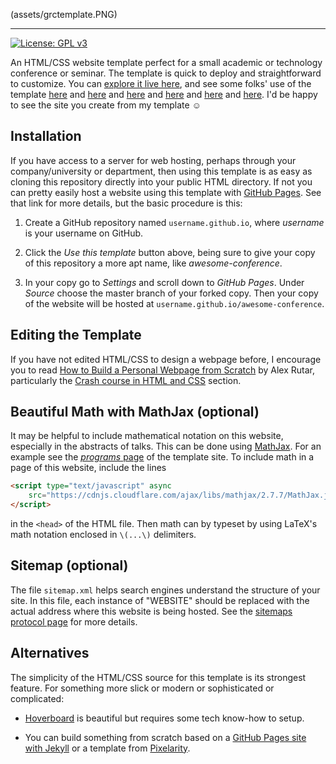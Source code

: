 (assets/grctemplate.PNG)

---

[![License: GPL v3](https://img.shields.io/badge/License-GPLv3-blue.svg)](https://www.gnu.org/licenses/gpl-3.0)

An HTML/CSS website template perfect for a small academic or technology conference or seminar.
The template is quick to deploy and straightforward to customize.
You can [explore it live here](https://mikepierce.github.io/conference-website-template/),
and see some folks' use of the template
[here](https://math.ucr.edu/~mathconn/) 
and [here](https://data-science-conference.github.io) 
and [here](https://aquaticdatasciopensci.github.io) 
and [here](https://comp-expe.github.io) 
and [here](https://enba-phd-call.github.io)
and [here](https://strl2022.github.io).
I'd be happy to see the site you create from my template ☺

## Installation

If you have access to a server for web hosting, 
perhaps through your company/university or department, 
then using this template is as easy as cloning this repository 
directly into your public HTML directory.
If not you can pretty easily host a website using this template with [GitHub Pages](https://pages.github.com/).
See that link for more details, but the basic procedure is this:

 1. Create a GitHub repository named `username.github.io`, 
 where *username* is your username on GitHub.

 2. Click the *Use this template* button above, 
 being sure to give your copy of this repository a more apt name,
 like *awesome-conference*.

 3. In your copy go to *Settings* and scroll down to *GitHub Pages*.
 Under *Source* choose the master branch of your forked copy.
 Then your copy of the website will be hosted at `username.github.io/awesome-conference`.

## Editing the Template

If you have not edited HTML/CSS to design a webpage before, 
I encourage you to read 
[How to Build a Personal Webpage from Scratch](https://rutar.org/writing/how-to-build-a-personal-webpage-from-scratch/)
by Alex Rutar, particularly the 
[Crash course in HTML and CSS](https://rutar.org/writing/how-to-build-a-personal-webpage-from-scratch/#crash-course-in-html-and-css) 
section.

## Beautiful Math with MathJax (optional)

It may be helpful to include mathematical notation on this website, especially in the abstracts of talks. 
This can be done using [MathJax](https://github.com/mathjax/MathJax).
For an example see the [*programs* page](https://mikepierce.github.io/conference-website-template/program/) of the template site.
To include math in a page of this website, include the lines

````HTML
<script type="text/javascript" async 
    src="https://cdnjs.cloudflare.com/ajax/libs/mathjax/2.7.7/MathJax.js?config=default"> 
</script>
````

in the `<head>` of the HTML file. Then math can by typeset by using LaTeX's math notation enclosed in `\(...\)` delimiters.

## Sitemap (optional)

The file `sitemap.xml` helps search engines understand the structure of your site.
In this file, each instance of "WEBSITE" should be replaced
with the actual address where this website is being hosted.
See the [sitemaps protocol page](https://www.sitemaps.org/protocol.html) for more details.

## Alternatives

The simplicity of the HTML/CSS source for this template is its strongest feature.
For something more slick or modern or sophisticated or complicated:

 - [Hoverboard](https://github.com/gdg-x/hoverboard) is beautiful but requires some tech know-how to setup. 

 - You can build something from scratch based on a 
 [GitHub Pages site with Jekyll](https://docs.github.com/en/pages/setting-up-a-github-pages-site-with-jekyll) 
 or a template from [Pixelarity](https://pixelarity.com).

